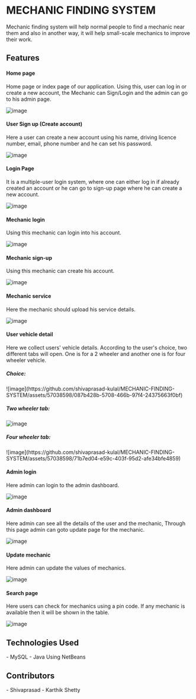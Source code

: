 <h1>MECHANIC FINDING SYSTEM</h1>
Mechanic finding system will help normal people to find a mechanic near them and also in another way, it will help small-scale mechanics to improve their work.

<h2>Features</h2>
<h4>Home page</h4>
	Home page or index page of our application. Using this, user can log in or create a new account, the Mechanic can Sign/Login and the admin can go to his admin page.
 
 ![image](https://github.com/shivaprasad-kulal/MECHANIC-FINDING-SYSTEM/assets/57038598/1c270050-5eb2-4e2a-acce-ead5c65ce04f)
 

 
<h4>User Sign up (Create account) </h4>
 
Here a user can create a new account using his name, driving licence number, email, phone number and he can set his password.

![image](https://github.com/shivaprasad-kulal/MECHANIC-FINDING-SYSTEM/assets/57038598/1199803f-9182-406b-b239-348e66e45284)


<h4>Login Page</h4>

It is a multiple-user login system, where one can either log in if already created an account or he can go to sign-up page where he can create a new account.

![image](https://github.com/shivaprasad-kulal/MECHANIC-FINDING-SYSTEM/assets/57038598/7affaa5d-f43d-4c0c-bdf7-6ac6f544da4b)

 
<h4>Mechanic login</h4>

Using this mechanic can login into his account.

![image](https://github.com/shivaprasad-kulal/MECHANIC-FINDING-SYSTEM/assets/57038598/ca017a74-2504-46ec-8c83-fdd32c113ab5)

 
<h4>Mechanic sign-up</h4>

Using this mechanic can create his account.

 ![image](https://github.com/shivaprasad-kulal/MECHANIC-FINDING-SYSTEM/assets/57038598/f041cc9b-97f9-4a9c-8972-5bce18bfbf39)

 
 
<h4>Mechanic service</h4>

Here the mechanic should upload his service details.

 ![image](https://github.com/shivaprasad-kulal/MECHANIC-FINDING-SYSTEM/assets/57038598/7da8c494-4e80-42b3-9a7f-d50dc445f6b2)

 
<h4>User vehicle detail</h4>

Here we collect users' vehicle details. According to the user's choice, two different tabs will open. One is for a 2 wheeler and another one is for four wheeler vehicle.

<h5>Choice:</h5>
 ![image](https://github.com/shivaprasad-kulal/MECHANIC-FINDING-SYSTEM/assets/57038598/087b428b-5708-466b-97f4-24375663f0bf)

<h5>Two wheeler tab:</h5>
 
 ![image](https://github.com/shivaprasad-kulal/MECHANIC-FINDING-SYSTEM/assets/57038598/29b5df93-4de6-4955-89fd-fd078cac40c3)

<h5>Four wheeler tab:</h5>
![image](https://github.com/shivaprasad-kulal/MECHANIC-FINDING-SYSTEM/assets/57038598/71b7ed04-e59c-403f-95d2-afe34bfe4859)

 
<h4>Admin login</h4>

Here admin can login to the admin dashboard.

![image](https://github.com/shivaprasad-kulal/MECHANIC-FINDING-SYSTEM/assets/57038598/a1829c74-de03-4336-bf72-dbd1c56c0960)

<h4>Admin dashboard</h4>

Here admin can see all the details of the user and the mechanic, Through this page admin can goto update page for the mechanic.
 
 ![image](https://github.com/shivaprasad-kulal/MECHANIC-FINDING-SYSTEM/assets/57038598/355d06e1-f6a7-4710-83b0-3cedf982b986)

  
<h4>Update mechanic</h4>

Here admin can update the values of mechanics.

 ![image](https://github.com/shivaprasad-kulal/MECHANIC-FINDING-SYSTEM/assets/57038598/daa8bad4-772c-48a2-b38b-110683d6f60a)

 
<h4>Search page</h4>

Here users can check for mechanics using a pin code. If any mechanic is available then it will be shown in the table.

![image](https://github.com/shivaprasad-kulal/MECHANIC-FINDING-SYSTEM/assets/57038598/66dbfa1f-fcc0-428e-9d31-ba368b9e1a86)

<h2>Technologies Used</h2>
- MySQL
- Java Using NetBeans

<h2>Contributors</h2>
- Shivaprasad
- Karthik Shetty
